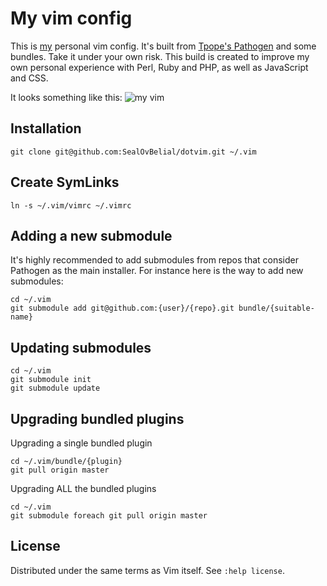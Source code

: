 My vim config
=============
This is [my](http://twitter.com/mesirendon) personal vim config. It's built from [Tpope's Pathogen](https://github.com/tpope/vim-pathogen) and some bundles. Take it under your own risk.
This build is created to improve my own personal experience with Perl, Ruby and PHP, as well as JavaScript and CSS.

It looks something like this:
![my vim](https://raw.github.com/SealOvBelial/dotvim/master/screenshot01.png)

Installation
------------
`git clone git@github.com:SealOvBelial/dotvim.git ~/.vim`

Create SymLinks
---------------
`ln -s ~/.vim/vimrc ~/.vimrc`

Adding a new submodule
----------------------
It's highly recommended to add submodules from repos that consider Pathogen as the main installer. For instance here is the way to add new submodules:

```
cd ~/.vim
git submodule add git@github.com:{user}/{repo}.git bundle/{suitable-name}
```

Updating submodules
-------------------
```
cd ~/.vim
git submodule init
git submodule update
```

Upgrading bundled plugins
-------------------------
Upgrading a single bundled plugin
```
cd ~/.vim/bundle/{plugin}
git pull origin master
```

Upgrading ALL the bundled plugins
```
cd ~/.vim
git submodule foreach git pull origin master
```

License
-------
Distributed under the same terms as Vim itself. See `:help license`.
